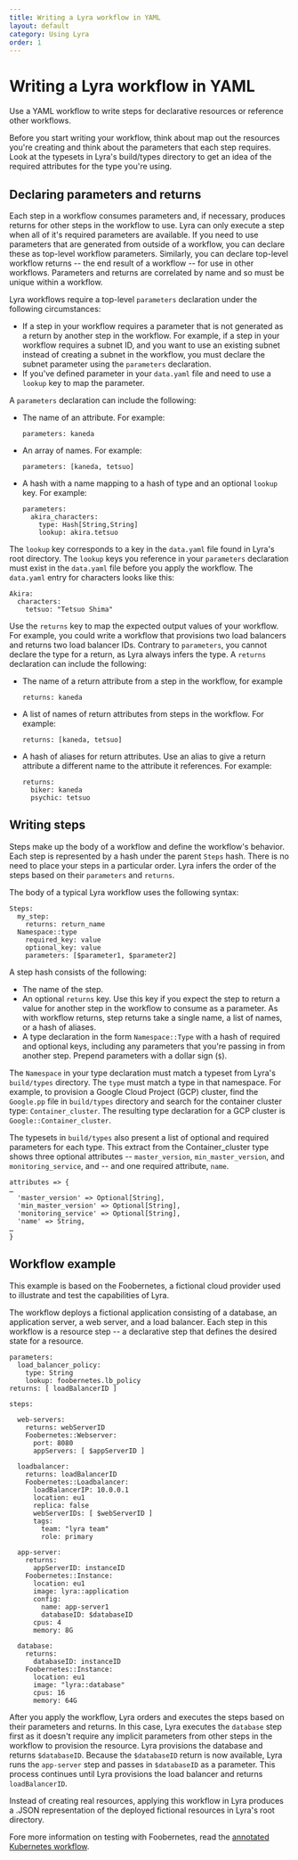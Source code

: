 ```yaml
---
title: Writing a Lyra workflow in YAML
layout: default
category: Using Lyra
order: 1
---
```


# Writing a Lyra workflow in YAML

Use a YAML workflow to write steps for declarative resources or reference other workflows.

Before you start writing your workflow, think about map out the resources you're creating and think about the parameters that each step requires. Look at the typesets in Lyra's build/types directory to get an idea of the required attributes for the type you're using.  

## Declaring parameters and returns

Each step in a workflow consumes parameters and, if necessary, produces returns for other steps in the workflow to use. Lyra can only execute a step when all of it's required parameters are available. If you need to use parameters that are generated from outside of a workflow, you can declare these as top-level workflow parameters. Similarly, you can declare top-level workflow returns -- the end result of a workflow -- for use in other workflows. Parameters and returns are correlated by name and so must be unique within a workflow.


Lyra workflows require a top-level `parameters` declaration under the following circumstances:
* If a step in your workflow requires a parameter that is not generated as a return by another step in the workflow. For example, if a step in your workflow requires a subnet ID, and you want to use an existing subnet instead of creating a subnet in the workflow, you must declare the subnet parameter using the `parameters` declaration.  
* If you've defined parameter in your `data.yaml` file and need to use a `lookup` key to map the parameter.


A `parameters` declaration can include the following:
* The name of an attribute. For example:
  
  ```
  parameters: kaneda
  ```

* An array of names. For example:
  
  ```
  parameters: [kaneda, tetsuo]
  ```

* A hash with a name mapping to a hash of type and an optional `lookup` key. For example: 

  ```
  parameters:
    akira_characters:
      type: Hash[String,String]
      lookup: akira.tetsuo
  ```

The `lookup` key corresponds to a key in the `data.yaml` file found in Lyra's root directory. The `lookup` keys you reference in your `parameters` declaration must exist in the `data.yaml` file before you apply the workflow. The `data.yaml` entry for characters looks like this:

```
Akira:
  characters:
    tetsuo: "Tetsuo Shima"
```

Use the `returns` key to map the expected output values of your workflow. For example, you could write a workflow that provisions two load balancers and returns two load balancer IDs. Contrary to `parameters`, you cannot declare the type for a return, as Lyra always infers the type. A `returns` declaration can include the following:
* The name of a return attribute from a step in the workflow, for example 
  
  ```
  returns: kaneda
  ```

* A list of names of return attributes from steps in the workflow. For example: 
  
  ```
  returns: [kaneda, tetsuo]
  ```

* A hash of aliases for return attributes. Use an alias to give a return attribute a different name to the attribute it references. For example:
  
  ```
  returns:
    biker: kaneda
    psychic: tetsuo 
  ```

## Writing steps

Steps make up the body of a workflow and define the workflow's behavior. Each step is represented by a hash under the parent `Steps` hash. There is no need to place your steps in a particular order. Lyra infers the order of the steps based on their `parameters` and `returns`. 

The body of a typical Lyra workflow uses the following syntax:

```
Steps:
  my_step:
    returns: return_name
  Namespace::type
    required_key: value 
    optional_key: value
    parameters: [$parameter1, $parameter2]  
```

A step hash consists of the following:
* The name of the step.
* An optional `returns` key. Use this key if you expect the step to return a value for another step in the workflow to consume as a parameter. As with workflow returns, step returns take a single name, a list of names, or a hash of aliases.
* A type declaration in the form `Namespace::Type` with a hash of required and optional keys, including any parameters that you're passing in from another step. Prepend parameters with a dollar sign (`$`).

The `Namespace` in your type declaration must match a typeset from Lyra's `build/types` directory. The `type` must match a type in that namespace. For example, to provision a Google Cloud Project (GCP) cluster, find the `Google.pp` file in `build/types` directory and search for the container cluster type: `Container_cluster`. The resulting type declaration for a GCP cluster is `Google::Container_cluster`.  

The typesets in `build/types` also present a list of optional and required parameters for each type. This extract from the Container_cluster type shows three optional attributes -- `master_version`, `min_master_version`, and `monitoring_service`, and -- and one required attribute, `name`.

```
attributes => {
…
  'master_version' => Optional[String],
  'min_master_version' => Optional[String],
  'monitoring_service' => Optional[String],
  'name' => String,
…
}
```

## Workflow example

This example is based on the Foobernetes, a fictional cloud provider used to illustrate and test the capabilities of Lyra. 

The workflow deploys a fictional application consisting of a database, an application server, a web server, and a load balancer. Each step in this workflow is a resource step -- a declarative step that defines the desired state for a resource.


```
parameters:
  load_balancer_policy:
    type: String
    lookup: foobernetes.lb_policy
returns: [ loadBalancerID ]    

steps:

  web-servers:
    returns: webServerID
    Foobernetes::Webserver:
      port: 8080
      appServers: [ $appServerID ]

  loadbalancer:
    returns: loadBalancerID
    Foobernetes::Loadbalancer:
      loadBalancerIP: 10.0.0.1
      location: eu1
      replica: false
      webServerIDs: [ $webServerID ]
      tags:
        team: "lyra team"
        role: primary

  app-server:
    returns:
      appServerID: instanceID
    Foobernetes::Instance:
      location: eu1
      image: lyra::application
      config:
        name: app-server1
        databaseID: $databaseID
      cpus: 4
      memory: 8G

  database:
    returns:
      databaseID: instanceID
    Foobernetes::Instance:
      location: eu1
      image: "lyra::database"
      cpus: 16
      memory: 64G
```

After you apply the workflow, Lyra orders and executes the steps based on their parameters and returns. In this case, Lyra executes the `database` step first as it doesn't require any implicit parameters from other steps in the workflow to provision the resource. Lyra provisions the database and returns `$databaseID`. Because the `$databaseID` return is now available, Lyra runs the `app-server` step and passes in `$databaseID` as a parameter. This process continues until Lyra provisions the load balancer and returns `loadBalancerID`. 

Instead of creating real resources, applying this workflow in Lyra produces a .JSON representation of the deployed fictional resources in Lyra's root directory.

Fore more information on testing with Foobernetes, read the [annotated Kubernetes workflow](https://github.com/lyraproj/lyra/blob/master/workflows/foobernetes.yaml).

<!-- Stuff to add
referencing/linking another workflow
referencing/linking an imperative step? (if it's any different from another workflow) -->
